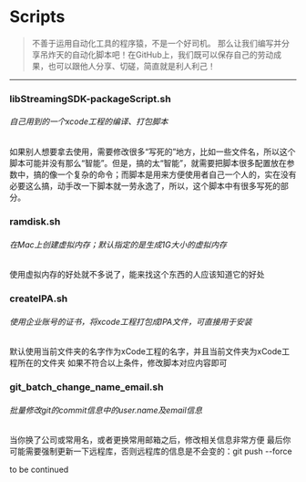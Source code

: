 # Scripts

> 不善于运用自动化工具的程序猿，不是一个好司机。
那么让我们编写并分享吊炸天的自动化脚本吧！在GitHub上，我们既可以保存自己的劳动成果，也可以跟他人分享、切磋，简直就是利人利己！

----
### libStreamingSDK-packageScript.sh
###### 自己用到的一个xcode工程的编译、打包脚本
如果别人想要拿去使用，需要修改很多“写死的”地方，比如一些文件名，所以这个脚本可能并没有那么“智能”。但是，搞的太“智能”，就需要把脚本很多配置放在参数中，搞的像一个复杂的命令；而脚本是用来方便使用者自己一个人的，实在没有必要这么搞，动手改一下脚本就一劳永逸了，所以，这个脚本中有很多写死的部分。


### ramdisk.sh
###### 在Mac上创建虚拟内存；默认指定的是生成1G大小的虚拟内存
使用虚拟内存的好处就不多说了，能来找这个东西的人应该知道它的好处


### createIPA.sh
###### 使用企业账号的证书，将xcode工程打包成IPA文件，可直接用于安装
默认使用当前文件夹的名字作为xCode工程的名字，并且当前文件夹为xCode工程所在的文件夹
如果不符合以上条件，修改脚本对应内容即可


### git_batch_change_name_email.sh
###### 批量修改git的commit信息中的user.name及email信息
当你换了公司或常用名，或者更换常用邮箱之后，修改相关信息非常方便
最后你可能需要强制更新一下远程库，否则远程库的信息是不会变的：git push --force



to be continued
